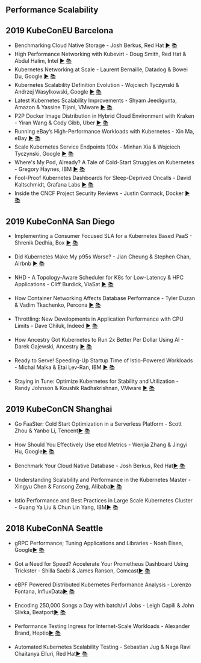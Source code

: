 Performance Scalability
---
## 2019 KubeConEU Barcelona

* Benchmarking Cloud Native Storage - Josh Berkus, Red Hat [▶️](https://www.youtube.com/watch?v=4V-4yPSfN3U) [ 📚]()
* High Performance Networking with Kubevirt - Doug Smith, Red Hat &amp; Abdul Halim, Intel [▶️](https://www.youtube.com/watch?v=dhQ51C4F8WE) [ 📚](https://static.sched.com/hosted_files/kccnceu19/8d/High%20Performance%20Networking%20with%20Kubevirt%20%28Kubecon%20EU%202019%29.pdf)
* Kubernetes Networking at Scale - Laurent Bernaille, Datadog &amp; Bowei Du, Google [▶️](https://www.youtube.com/watch?v=MvoImel5qfc) [ 📚](https://static.sched.com/hosted_files/kccnceu19/22/KubeCon-Europe-2019-Kubernetes%20Networking%20at%20scale.pdf)
* Kubernetes Scalability Definition Evolution - Wojciech Tyczynski &amp; Andrzej Wasylkowski, Google [▶️](https://www.youtube.com/watch?v=7j76n21Pn-4) [ 📚](https://static.sched.com/hosted_files/kccnceu19/ee/Kubecon_%20Kubernetes%20Scalability%20Definition%20Evolution.pdf)
* Latest Kubernetes Scalability Improvements - Shyam Jeedigunta, Amazon &amp; Yassine Tijani, VMware [▶️](https://www.youtube.com/watch?v=CpD_ttrXqfs) [ 📚](https://static.sched.com/hosted_files/kccnceu19/76/Latest%20Kubernetes%20Scalability%20Improvements.pdf)
* P2P Docker Image Distribution in Hybrid Cloud Environment with Kraken - Yiran Wang &amp; Cody Gibb, Uber [▶️](https://www.youtube.com/watch?v=waVtYYSXkXU) [ 📚](https://static.sched.com/hosted_files/kccnceu19/f0/Kraken%20KubeCon%20Talk.pdf)
* Running eBay’s High-Performance Workloads with Kubernetes - Xin Ma, eBay [▶️](https://www.youtube.com/watch?v=tcZW6gD5mn8) [ 📚](https://static.sched.com/hosted_files/kccnceu19/20/Running_high-performance_workloads_at_scale_with_k8s_Xin_Ma_eBay.pdf)
* Scale Kubernetes Service Endpoints 100x - Minhan Xia &amp; Wojciech Tyczynski, Google [▶️](https://www.youtube.com/watch?v=Y5JOCCbJ_Fg) [ 📚](https://static.sched.com/hosted_files/kccnceu19/f0/Scale%20Kubernetes%20Service%20Endpoints%20100x.pdf)
* Where&#39;s My Pod, Already? A Tale of Cold-Start Struggles on Kubernetes - Gregory Haynes, IBM [▶️](https://www.youtube.com/watch?v=aFbh_BOGcjs) [ 📚]()
* Fool-Proof Kubernetes Dashboards for Sleep-Deprived Oncalls - David Kaltschmidt, Grafana Labs  [▶️](https://www.youtube.com/watch?v=YE2aQFiMGfY) [ 📚]()
* Inside the CNCF Project Security Reviews - Justin Cormack, Docker [▶️](https://www.youtube.com/watch?v=0BkKpsrUo5k) [ 📚](https://static.sched.com/hosted_files/kccnceu19/aa/Kubecon%20EU%20security%20reviews.pdf)

## 2019 KubeConNA San Diego

* Implementing a Consumer Focused SLA for a Kubernetes Based PaaS - Shrenik Dedhia, Box [▶️]() [ 📚]()

* Did Kubernetes Make My p95s Worse? - Jian Cheung & Stephen Chan, Airbnb [▶️]() [ 📚]()

* NHD - A Topology-Aware Scheduler for K8s for Low-Latency & HPC Applications - Cliff Burdick, ViaSat [▶️]() [ 📚]()

* How Container Networking Affects Database Performance - Tyler Duzan & Vadim Tkachenko, Percona [▶️]() [ 📚]()

* Throttling: New Developments in Application Performance with CPU Limits - Dave Chiluk, Indeed [▶️]() [ 📚]()

* How Ancestry Got Kubernetes to Run 2x Better Per Dollar Using AI - Darek Gajewski, Ancestry [▶️]() [ 📚]()

* Ready to Serve! Speeding-Up Startup Time of Istio-Powered Workloads - Michal Malka & Etai Lev-Ran, IBM [▶️]() [ 📚]()

* Staying in Tune: Optimize Kubernetes for Stability and Utilization - Randy Johnson & Koushik Radhakrishnan, VMware [▶️]() [ 📚]()

   

## 2019 KubeConCN Shanghai

* Go FaaSter: Cold Start Optimization in a Serverless Platform - Scott Zhou & Yanbo Li, Tencent[▶️]() [ 📚]()

* How Should You Effectively Use etcd Metrics - Wenjia Zhang & Jingyi Hu, Google[▶️]() [ 📚]()

* Benchmark Your Cloud Native Database - Josh Berkus, Red Hat[▶️]() [ 📚]()

* Understanding Scalability and Performance in the Kubernetes Master - Xingyu Chen & Fansong Zeng, Alibaba[▶️]() [ 📚]()

* Istio Performance and Best Practices in Large Scale Kubernetes Cluster - Guang Ya Liu & Chun Lin Yang, IBM[▶️]() [ 📚]()

   

## 2018 KubeConNA  Seattle

* gRPC Performance; Tuning Applications and Libraries - Noah Eisen, Google[▶️]() [ 📚]()

* Got a Need for Speed? Accelerate Your Prometheus Dashboard Using Trickster - Shilla Saebi & James Ranson, Comcast[▶️]() [ 📚]()

* eBPF Powered Distributed Kubernetes Performance Analysis - Lorenzo Fontana, InfluxData[▶️]() [ 📚]()

* Encoding 250,000 Songs a Day with batch/v1 Jobs - Leigh Capili & John Slivka, Beatport[▶️]() [ 📚]()

* Performance Testing Ingress for Internet-Scale Workloads - Alexander Brand, Heptio[▶️]() [ 📚]()

* Automated Kubernetes Scalability Testing - Sebastian Jug & Naga Ravi Chaitanya Elluri, Red Hat[▶️]() [ 📚]()

   



